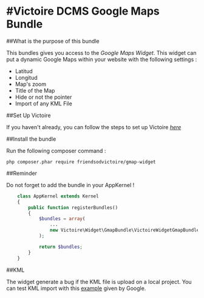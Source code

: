 #Victoire DCMS Google Maps Bundle
============

##What is the purpose of this bundle

This bundles gives you access to the *Google Maps Widget*.
This widget can put a dynamic Google Maps within your website with the following settings :

* Latitud
* Longitud
* Map's zoom
* Title of the Map
* Hide or not the pointer
* Import of any KML File

##Set Up Victoire

If you haven't already, you can follow the steps to set up Victoire *[here](https://github.com/Victoire/victoire/blob/master/setup.md)*

##Install the bundle

Run the following composer command :

    php composer.phar require friendsodvictoire/gmap-widget

##Reminder

Do not forget to add the bundle in your AppKernel !

```php
    class AppKernel extends Kernel
    {
        public function registerBundles()
        {
            $bundles = array(
                ...
                new Victoire\Widget\GmapBundle\VictoireWidgetGmapBundle(),
            );

            return $bundles;
        }
    }
```
##KML

The widget generate a bug if the KML file is upload on a local project.
You can test KML import with this [example](https://developers.google.com/maps/documentation/javascript/examples/layer-kml) given by Google.

